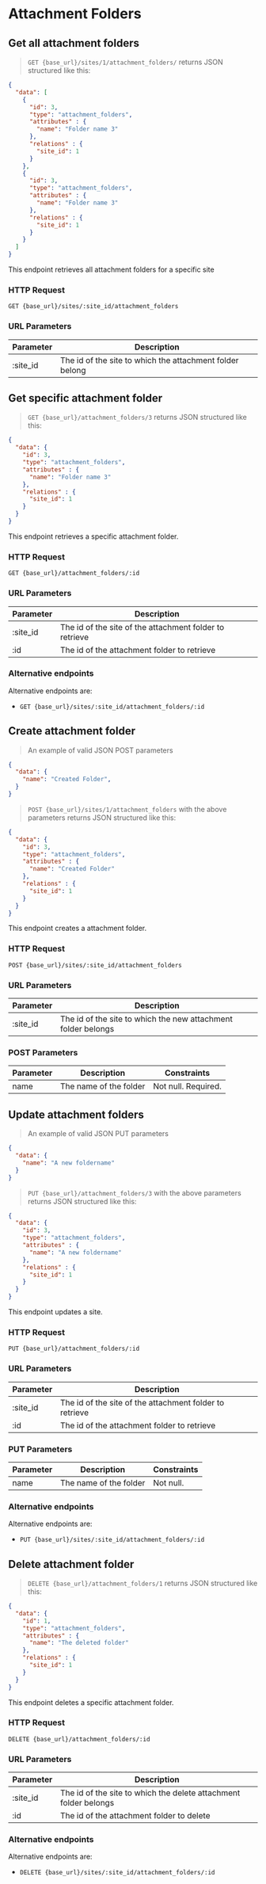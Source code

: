 # Attachment Folders

## Get all attachment folders

> `GET {base_url}/sites/1/attachment_folders/` returns JSON structured like this:

```json
{
  "data": [
    {
      "id": 3,
      "type": "attachment_folders",
      "attributes" : {
        "name": "Folder name 3"        
      },
      "relations" : {
        "site_id": 1
      }
    },
    {
      "id": 3,
      "type": "attachment_folders",
      "attributes" : {
        "name": "Folder name 3"        
      },
      "relations" : {
        "site_id": 1
      }
    }
  ]
}
```

This endpoint retrieves all attachment folders for a specific site

### HTTP Request

`GET {base_url}/sites/:site_id/attachment_folders`

### URL Parameters

Parameter | Description
--------- | -----------
:site_id | The id of the site to which the attachment folder belong


## Get specific attachment folder

> `GET {base_url}/attachment_folders/3` returns JSON structured like this:

```json
{
  "data": {
    "id": 3,
    "type": "attachment_folders",
    "attributes" : {
      "name": "Folder name 3"        
    },
    "relations" : {
      "site_id": 1
    }
  }
}
```

This endpoint retrieves a specific attachment folder.

### HTTP Request

`GET {base_url}/attachment_folders/:id`

### URL Parameters

Parameter | Description
--------- | -----------
:site_id | The id of the site of the attachment folder to retrieve
:id | The id of the attachment folder to retrieve

### Alternative endpoints

Alternative endpoints are:

* `GET {base_url}/sites/:site_id/attachment_folders/:id`

## Create attachment folder

> An example of valid JSON POST parameters

```json
{
  "data": {    
    "name": "Created Folder",
  }
}
```

> `POST {base_url}/sites/1/attachment_folders` with the above parameters returns JSON structured like this:

```json
{
  "data": {
    "id": 3,
    "type": "attachment_folders",
    "attributes" : {
      "name": "Created Folder"        
    },
    "relations" : {
      "site_id": 1
    }
  }
}
```

This endpoint creates a attachment folder.

### HTTP Request

`POST {base_url}/sites/:site_id/attachment_folders`

### URL Parameters

Parameter | Description
--------- | -----------
:site_id | The id of the site to which the new attachment folder belongs

### POST Parameters

Parameter | Description | Constraints
--------- | ----------- | -----------
 name     | The name of the folder | Not null. Required.

## Update attachment folders

> An example of valid JSON PUT parameters

```json
{
  "data": {    
    "name": "A new foldername"
  }
}
```

> `PUT {base_url}/attachment_folders/3` with the above parameters returns JSON structured like this:

```json
{
  "data": {
    "id": 3,
    "type": "attachment_folders",
    "attributes" : {
      "name": "A new foldername"        
    },
    "relations" : {
      "site_id": 1
    }
  }
}
```

This endpoint updates a site.

### HTTP Request

`PUT {base_url}/attachment_folders/:id`

### URL Parameters

Parameter | Description
--------- | -----------
:site_id | The id of the site of the attachment folder to retrieve
:id | The id of the attachment folder to retrieve

### PUT Parameters

Parameter | Description | Constraints
--------- | ----------- | -----------
 name     | The name of the folder | Not null.

### Alternative endpoints

Alternative endpoints are:

* `PUT {base_url}/sites/:site_id/attachment_folders/:id`

## Delete attachment folder

> `DELETE {base_url}/attachment_folders/1` returns JSON structured like this:

```json
{
  "data": {
    "id": 1,
    "type": "attachment_folders",
    "attributes" : {
      "name": "The deleted folder"        
    },
    "relations" : {
      "site_id": 1
    }
  }
}
```

This endpoint deletes a specific attachment folder.

### HTTP Request

`DELETE {base_url}/attachment_folders/:id`

### URL Parameters

Parameter | Description
--------- | -----------
:site_id | The id of the site to which the delete attachment folder belongs
:id | The id of the attachment folder to delete

### Alternative endpoints

Alternative endpoints are:

* `DELETE {base_url}/sites/:site_id/attachment_folders/:id`
